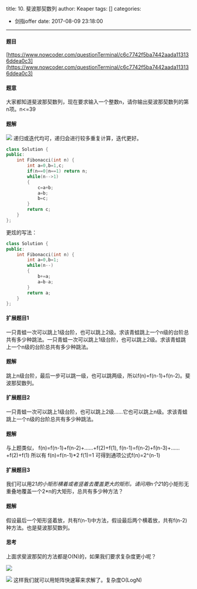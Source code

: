 title: 10. 斐波那契数列
author: Keaper
tags: []
categories:
  - 剑指offer
date: 2017-08-09 23:18:00
---
#### 题目
[https://www.nowcoder.com/questionTerminal/c6c7742f5ba7442aada113136ddea0c3](https://www.nowcoder.com/questionTerminal/c6c7742f5ba7442aada113136ddea0c3)
#### 题意
大家都知道斐波那契数列，现在要求输入一个整数n，请你输出斐波那契数列的第n项。n<=39
#### 题解
![](https://latex.codecogs.com/gif.download?f%28n%29%3D%5Cleft%5C%7B%5Cbegin%7Bmatrix%7D%201%26%20n%3D1%5C%5C%201%26%20n%3D2%5C%5C%20f%28n-1%29+f%28n-2%29%20%26%20n%3E2%20%5Cend%7Bmatrix%7D%5Cright)
递归或迭代均可，递归会进行较多重复计算，迭代更好。
```cpp
class Solution {
public:
    int Fibonacci(int n) {
        int a=0,b=1,c;
        if(n==0|n==1) return n;
        while(n-->1)
        {
            c=a+b;
            a=b;
            b=c;
        }
        return c;
    }
};
```
更炫的写法：
```cpp
class Solution {
public:
    int Fibonacci(int n) {
        int a=0,b=1;
        while(n--)
        {
            b+=a;
            a=b-a;
        }
        return a;
    }
};
```
#### 扩展题目1
一只青蛙一次可以跳上1级台阶，也可以跳上2级。求该青蛙跳上一个n级的台阶总共有多少种跳法。一只青蛙一次可以跳上1级台阶，也可以跳上2级。求该青蛙跳上一个n级的台阶总共有多少种跳法。
#### 题解
跳上n级台阶，最后一步可以跳一级，也可以跳两级，所以f(n)=f(n-1)+f(n-2)。斐波那契数列。
#### 扩展题目2
一只青蛙一次可以跳上1级台阶，也可以跳上2级……它也可以跳上n级。求该青蛙跳上一个n级的台阶总共有多少种跳法。
#### 题解
与上题类似，
f(n)=f(n-1)+f(n-2)+……+f(2)+f(1),
f(n-1)=f(n-2)+f(n-3)+……+f(2)+f(1)
所以有
f(n)=f(n-1)*2
f(1)=1
可得到通项公式f(n)=2^(n-1)
#### 扩展题目3
我们可以用2*1的小矩形横着或者竖着去覆盖更大的矩形。请问用n个2*1的小矩形无重叠地覆盖一个2*n的大矩形，总共有多少种方法？
#### 题解
假设最后一个矩形竖着放，共有f(n-1)中方法，假设最后两个横着放，共有f(n-2)种方法。也是斐波那契数列。
#### 思考
上面求斐波那契的方法都是O(N)的，如果我们要求复杂度更小呢？

![](http://latex.codecogs.com/gif.download?f%28n%29%3Df%28n-1%29+f%28n-2%29)

![](http://latex.codecogs.com/gif.download?%5Cbegin%7Bbmatrix%7D%20f%28n%29%5C%5C%20f%28n-1%29%20%5Cend%7Bbmatrix%7D%20%3D%20%5Cbegin%7Bbmatrix%7D%201%20%261%20%5C%5C%201%20%260%20%5Cend%7Bbmatrix%7D%20%5Ccdot%20%5Cbegin%7Bbmatrix%7D%20f%28n-1%29%5C%5C%20f%28n-2%29%20%5Cend%7Bbmatrix%7D%20%3D%20%7B%5Cbegin%7Bbmatrix%7D%201%20%261%20%5C%5C%201%20%260%20%5Cend%7Bbmatrix%7D%7D%5E%7Bn-1%7D%20%5Ccdot%20%5Cbegin%7Bbmatrix%7D%20f%281%29%5C%5C%20f%282%29%20%5Cend%7Bbmatrix%7D)
这样我们就可以用矩阵快速幂来求解了。复杂度O(LogN)